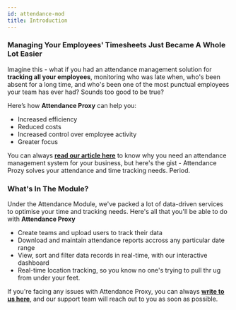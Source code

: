 ```yaml
---
id: attendance-mod
title: Introduction
---
```


### Managing Your Employees' Timesheets Just Became A Whole Lot Easier

Imagine this - what if you had an attendance management solution for **tracking all your employees**, monitoring who was late when, who's been absent for a long time, and who's been one of the most punctual employees your team has ever had? Sounds too good to be true? 

Here’s how **Attendance Proxy** can help you:

- Increased efficiency
- Reduced costs
- Increased control over employee activity
- Greater focus

You can always **[read our article here](https://fieldproxy.com/blogs/employee-time-tracking-software-why-you-need-them-fieldproxy.html)** to know why you need an attendance management system for your business, but here's the gist - Attendance Prozy solves your attendance and time tracking needs. Period.

### What's In The Module?

Under the Attendance Module, we've packed a lot of data-driven services to optimise your time and tracking needs. Here's all that you'll be able to do with **Attendance Proxy**

- Create teams and upload users to track their data
- Download and maintain attendance reports accross any particular date range
- View, sort and filter data records in real-time, with our interactive dashboard
- Real-time location tracking, so you know no one's trying to pull thr ug from under your feet.

If you're facing any issues with Attendance Proxy, you can always **[write to us here](mailto:support@fieldproxy.com)**, and our support team will reach out to you as soon as possible.
